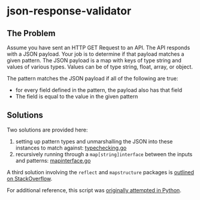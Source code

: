 # json-response-validator

## The Problem

Assume you have sent an HTTP GET Request to an API. The API responds with a JSON payload.
Your job is to determine if that payload matches a given pattern.
The JSON payload is a map with keys of type string and values of various types.
Values can be of type string, float, array, or object.

The pattern matches the JSON payload if all of the following are true:
- for every field defined in the pattern, the payload also has that field
- The field is equal to the value in the given pattern

## Solutions

Two solutions are provided here:
1. setting up pattern types and unmarshalling the JSON into these instances to match against: [typechecking.go](./typechecking.go)
1. recursively running through a `map[string]interface` between the inputs and patterns: [mapinterface.go](./mapinterface.go)

A third solution involving the `reflect` and `mapstructure` packages is 
[outlined on StackOverflow](https://stackoverflow.com/questions/26744873/converting-map-to-struct/26746461).

For additional reference, this script was [originally attempted in Python](./json-validator.py).

